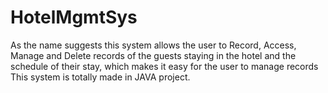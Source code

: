 # HotelMgmtSys
As the name suggests this system allows the user to Record, Access, Manage and Delete records of the guests staying in the hotel and the schedule of their stay, which makes it easy for the user to manage records
This system is totally made in JAVA project.
